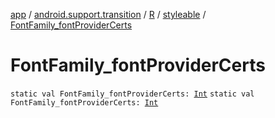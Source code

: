 [app](../../../index.md) / [android.support.transition](../../index.md) / [R](../index.md) / [styleable](index.md) / [FontFamily_fontProviderCerts](.)

# FontFamily_fontProviderCerts

`static val FontFamily_fontProviderCerts: `[`Int`](https://kotlinlang.org/api/latest/jvm/stdlib/kotlin/-int/index.html)
`static val FontFamily_fontProviderCerts: `[`Int`](https://kotlinlang.org/api/latest/jvm/stdlib/kotlin/-int/index.html)